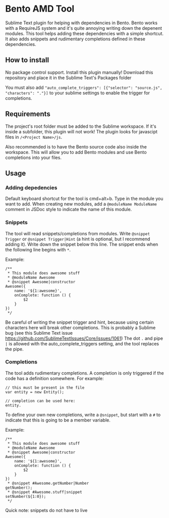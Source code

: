 # Bento AMD Tool

Sublime Text plugin for helping with dependencies in Bento. Bento works with a RequireJS system and it's quite annoying writing down the depenent modules. This tool helps adding these dependencies with a simple shortcut. It also adds snippets and rudimentary completions defined in these dependencies.

## How to install

No package control support. Install this plugin manually! Download this repository and place it in the Sublime Text's Packages folder

You must also add `"auto_complete_triggers": [{"selector": "source.js", "characters": "."}]` to your sublime settings to enable the trigger for completions.

## Requirements

The project's root folder must be added to the Sublime workspace. If it's inside a subfolder, this plugin will not work! The plugin looks for javascipt files in `/<Project Name>/js`.

Also recommended is to have the Bento source code also inside the workspace. This will allow you to add Bento modules and use Bento completions into your files.

## Usage

### Adding depedencies

Default keyboard shortcut for the tool is cmd+alt+b. Type in the module you want to add.
When creating new modules, add a `@moduleName ModuleName` comment in JSDoc style to indicate the name of this module.

### Snippets

The tool will read snippets/completions from modules. Write `@snippet Trigger` or `@snippet Trigger|Hint` (a hint is optional, but I recommend adding it). Write down the snippet below this line. The snippet ends when the following line begins with `*`.

Example:
```
/**
 * This module does awesome stuff
 * @moduleName Awesome
 * @snippet Awesome|constructor
Awesome({
    name: '${1:awesome}',
    onComplete: function () {
        $2
    }
})
 */
```

Be careful of writing the snippet trigger and hint, because using certain characters here will break other completions. This is probably a Sublime bug (see this Sublime Text issue https://github.com/SublimeTextIssues/Core/issues/1061)
The dot `.` and pipe `|` is allowed with the auto_complete_triggers setting, and the tool replaces the pipe.

### Completions

The tool adds rudimentary completions. A completion is only triggered if the code has a definition somewhere. For example:
```
// this must be present in the file
var entity = new Entity(); 

// completion can be used here:
entity.
```

To define your own new completions, write a `@snippet`, but start with a `#` to indicate that this is going to be a member variable.

Example:
```
/**
 * This module does awesome stuff
 * @moduleName Awesome
 * @snippet Awesome|constructor
Awesome({
    name: '${1:awesome}',
    onComplete: function () {
        $2
    }
})
 * @snippet #Awesome.getNumber|Number
getNumber();
 * @snippet #Awesome.stuff|snippet
setNumber(${1:0});
 */
```

Quick note: snippets do not have to live 